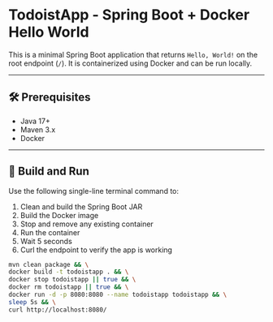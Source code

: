 # TodoistApp - Spring Boot + Docker Hello World

This is a minimal Spring Boot application that returns `Hello, World!` on the root endpoint (`/`). It is containerized
using Docker and can be run locally.

---

## 🛠 Prerequisites

- Java 17+
- Maven 3.x
- Docker

---

## 🚀 Build and Run

Use the following single-line terminal command to:

1. Clean and build the Spring Boot JAR
2. Build the Docker image
3. Stop and remove any existing container
4. Run the container
5. Wait 5 seconds
6. Curl the endpoint to verify the app is working

```bash
mvn clean package && \
docker build -t todoistapp . && \
docker stop todoistapp || true && \
docker rm todoistapp || true && \
docker run -d -p 8080:8080 --name todoistapp todoistapp && \
sleep 5s && \
curl http://localhost:8080/
